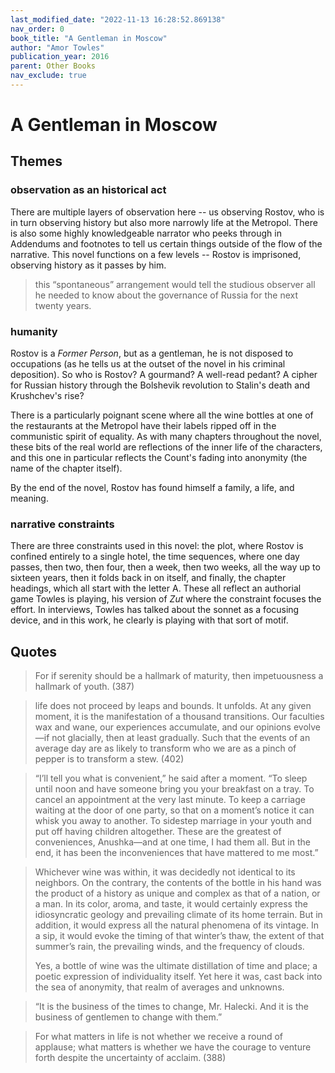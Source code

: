 ```yaml
---
last_modified_date: "2022-11-13 16:28:52.869138"
nav_order: 0
book_title: "A Gentleman in Moscow"
author: "Amor Towles"
publication_year: 2016
parent: Other Books
nav_exclude: true
---
```


# A Gentleman in Moscow
## Themes
### observation as an historical act
There are multiple layers of observation here -- us observing Rostov, who is in turn observing history but also more narrowly life at the Metropol. There is also some highly knowledgeable narrator who peeks through in Addendums and footnotes to tell us certain things outside of the flow of the narrative. This novel functions on a few levels -- Rostov is imprisoned, observing history as it passes by him.

> this “spontaneous” arrangement would tell the studious observer all he needed to know about the governance of Russia for the next twenty years.

### humanity
Rostov is a _Former Person_, but as a gentleman, he is not disposed to occupations (as he tells us at the outset of the novel in his criminal deposition). So who is Rostov? A gourmand? A well-read pedant? A cipher for Russian history through the Bolshevik revolution to Stalin's death and Krushchev's rise?

There is a particularly poignant scene where all the wine bottles at one of the restaurants at the Metropol have their labels ripped off in the communistic spirit of equality. As with many chapters throughout the novel, these bits of the real world are reflections of the inner life of the characters, and this one in particular reflects the Count's fading into anonymity (the name of the chapter itself).

By the end of the novel, Rostov has found himself a family, a life, and meaning.

### narrative constraints
There are three constraints used in this novel: the plot, where Rostov is confined entirely to a single hotel, the time sequences, where one day passes, then two, then four, then a week, then two weeks, all the way up to sixteen years, then it folds back in on itself, and finally, the chapter headings, which all start with the letter A. These all reflect an authorial game Towles is playing, his version of _Zut_ where the constraint focuses the effort. In interviews, Towles has talked about the sonnet as a focusing device, and in this work, he clearly is playing with that sort of motif.

## Quotes
> For if serenity should be a hallmark of maturity, then impetuousness a hallmark of youth. (387)

> life does not proceed by leaps and bounds. It unfolds. At any given moment, it is the manifestation of a thousand transitions. Our faculties wax and wane, our experiences accumulate, and our opinions evolve—if not glacially, then at least gradually. Such that the events of an average day are as likely to transform who we are as a pinch of pepper is to transform a stew. (402)

> “I’ll tell you what is convenient,” he said after a moment. “To sleep until noon and have someone bring you your breakfast on a tray. To cancel an appointment at the very last minute. To keep a carriage waiting at the door of one party, so that on a moment’s notice it can whisk you away to another. To sidestep marriage in your youth and put off having children altogether. These are the greatest of conveniences, Anushka—and at one time, I had them all. But in the end, it has been the inconveniences that have mattered to me most.”

> Whichever wine was within, it was decidedly not identical to its neighbors. On the contrary, the contents of the bottle in his hand was the product of a history as unique and complex as that of a nation, or a man. In its color, aroma, and taste, it would certainly express the idiosyncratic geology and prevailing climate of its home terrain. But in addition, it would express all the natural phenomena of its vintage. In a sip, it would evoke the timing of that winter’s thaw, the extent of that summer’s rain, the prevailing winds, and the frequency of clouds.
>
> Yes, a bottle of wine was the ultimate distillation of time and place; a poetic expression of individuality itself. Yet here it was, cast back into the sea of anonymity, that realm of averages and unknowns.

> “It is the business of the times to change, Mr. Halecki. And it is the business of gentlemen to change with them.”

>  For what matters in life is not whether we receive a round of applause; what matters is whether we have the courage to venture forth despite the uncertainty of acclaim. (388)